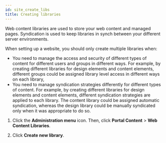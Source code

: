 ```yaml
---
id: site_create_libs
title: Creating libraries
---
```





Web content libraries are used to store your web content and managed pages. Syndication is used to keep libraries in synch between your different server environments.

When setting up a website, you should only create multiple libraries when:

-   You need to manage the access and security of different types of content for different users and groups in different ways. For example, by creating different libraries for design elements and content elements, different groups could be assigned library level access in different ways on each library,
-   You need to manage syndication strategies differently for different types of content. For example, by creating different libraries for design elements and content elements, different syndication strategies are applied to each library. The content library could be assigned automatic syndication, whereas the design library could be manually syndicated only when it was appropriate to do so.

1.  Click the **Administration menu** icon. Then, click **Portal Content** \> **Web Content Libraries**.

2.  Click **Create new library**.


